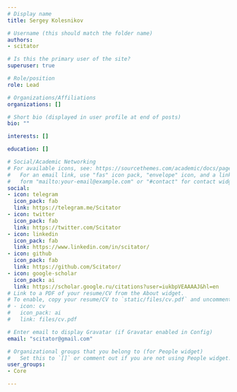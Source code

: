 ```yaml
---
# Display name
title: Sergey Kolesnikov

# Username (this should match the folder name)
authors:
- scitator

# Is this the primary user of the site?
superuser: true

# Role/position
role: Lead

# Organizations/Affiliations
organizations: []

# Short bio (displayed in user profile at end of posts)
bio: ""

interests: []

education: []

# Social/Academic Networking
# For available icons, see: https://sourcethemes.com/academic/docs/page-builder/#icons
#   For an email link, use "fas" icon pack, "envelope" icon, and a link in the
#   form "mailto:your-email@example.com" or "#contact" for contact widget.
social:
- icon: telegram
  icon_pack: fab
  link: https://telegram.me/Scitator
- icon: twitter
  icon_pack: fab
  link: https://twitter.com/Scitator
- icon: linkedin
  icon_pack: fab
  link: https://www.linkedin.com/in/scitator/
- icon: github
  icon_pack: fab
  link: https://github.com/Scitator/
- icon: google-scholar
  icon_pack: ai
  link: https://scholar.google.ru/citations?user=iukbpVEAAAAJ&hl=en
# Link to a PDF of your resume/CV from the About widget.
# To enable, copy your resume/CV to `static/files/cv.pdf` and uncomment the lines below.
# - icon: cv
#   icon_pack: ai
#   link: files/cv.pdf

# Enter email to display Gravatar (if Gravatar enabled in Config)
email: "scitator@gmail.com"

# Organizational groups that you belong to (for People widget)
#   Set this to `[]` or comment out if you are not using People widget.
user_groups: 
- Core

---
```


